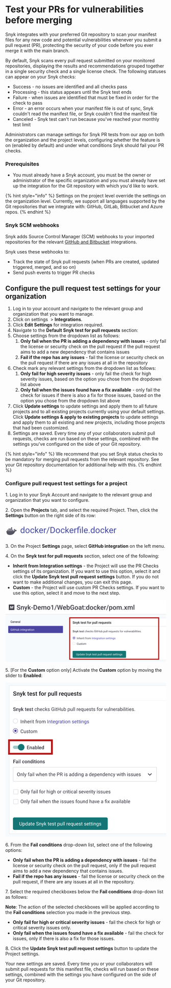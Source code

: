# Test your PRs for vulnerabilities before merging

Snyk integrates with your preferred Git repository to scan your manifest files for any new code and potential vulnerabilities whenever you submit a pull request (PR), protecting the security of your code before you ever merge it with the main branch.

By default, Snyk scans every pull request submitted on your monitored repositories, displaying the results and recommendations grouped together in a single security check and a single license check. The following statuses can appear on your Snyk checks:

* Success - no issues are identified and all checks pass
* Processing - this status appears until the Snyk test ends
* Failure - when issues are identified that must be fixed in order for the check to pass
* Error - an error occurs when your manifest file is out of sync, Snyk couldn't read the manifest file, or Snyk couldn't find the manifest file
* Canceled - Snyk test can't run because you've reached your monthly test limit

Administrators can manage settings for Snyk PR tests from our app on both the organization and the project levels, configuring whether the feature is on (enabled by default) and under what conditions Snyk should fail your PR checks.

### **Prerequisites**

* You must already have a Snyk account, you must be the owner or administrator of the specific organization and you must already have set up the integration for the Git repository with which you'd like to work.

{% hint style="info" %}
Settings on the project level override the settings on the organization level. Currently, we support all languages supported by the Git repositories that we integrate with: GitHub, GitLab, Bitbucket and Azure repos.
{% endhint %}

### Snyk SCM webhooks

Snyk adds Source Control Manager (SCM) webhooks to your imported repositories for the relevant [GitHub and Bitbucket](./) integrations.

Snyk uses these webhooks to:

* Track the state of Snyk pull requests (when PRs are created, updated triggered, merged, and so on)
* Send push events to trigger PR checks

## Configure the pull request test settings for your organization

1. Log in to your account and navigate to the relevant group and organization that you want to manage.
2. Click on settings <img src="../../.gitbook/assets/cog_icon.png" alt="" data-size="line"> > **Integrations**.
3. Click **Edit Settings** for integration required.
4. Navigate to the **Default Snyk test for pull requests** section:
5. Choose settings from the dropdown list as follows:
   1. **Only fail when the PR is adding a dependency with issues** - only fail the license or security check on the pull request if the pull request aims to add a new dependency that contains issues
   2. **Fail if the repo has any issues** - fail the license or security check on the pull request if there are any issues at all in the repository
6. Check mark any relevant settings from the dropdown list as follows:
   1. **Only fail for high severity issues** - only fail the check for high severity issues, based on the option you chose from the dropdown list above
   2. **Only fail when the issues found have a fix available** - only fail the check for issues if there is also a fix for those issues, based on the option you chose from the dropdown list above
7. Click **Update settings** to update settings and apply them to all future projects and to all existing projects currently using your default settings. Click **Update settings & apply to existing projects** to update settings and apply them to all existing and new projects, including those projects that had been customized.
8. Settings are saved. Every time any of your collaborators submit pull requests, checks are run based on these settings, combined with the settings you've configured on the side of your Git repository.

{% hint style="info" %}
We recommend that you set Snyk status checks to be mandatory for merging pull requests from the relevant repository. See your Git repository documentation for additional help with this.
{% endhint %}

### Configure pull request test settings for a project

1\. Log in to your Snyk Account and navigate to the relevant group and organization that you want to configure.

2\. Open the **Projects** tab, and select the required Project. Then, click the **Settings** button on the right side of its row:

![](<../../.gitbook/assets/image (196).png>)

3\. On the Project **Settings** page, select **GitHub integration** on the left menu.

4\. On the **Snyk test for pull requests** section, select one of the following:

* **Inherit from Integration settings** - the Project will use the PR Checks settings of its organization. If you want to use this option, select it and click the **Update Snyk test pull request settings** button. If you do not want to make additional changes, you can exit this page.
* **Custom** - the Project will use custom PR Checks settings. If you want to use this option, select it and move to the next step.

![](<../../.gitbook/assets/image (418).png>)

5\. \[For the **Custom** option only] Activate the **Custom** option by moving the slider to **Enabled**:

![](<../../.gitbook/assets/image (129).png>)

6\. From the **Fail conditions** drop-down list, select one of the following options:

* **Only fail when the PR is adding a dependency with issues** - fail the license or security check on the pull request, only if the pull request aims to add a new dependency that contains issues.
* **Fail if the repo has any issues** - fail the license or security check on the pull request, if there are any issues at all in the repository.

7\. Select the required checkboxes below the **Fail conditions** drop-down list as follows:

**Note**: The action of the selected checkboxes will be applied according to the **Fail conditions** selection you made in the previous step.

* **Only fail for high or critical severity issues** - fail the check for high or critical severity issues only.
* **Only fail when the issues found have a fix available** - fail the check for issues, only if there is also a fix for those issues.

8\. Click the **Update Snyk test pull request settings** button to update the Project settings.

Your new settings are saved. Every time you or your collaborators will submit pull requests for this manifest file, checks will run based on these settings, combined with the settings you have configured on the side of your Git repository.
